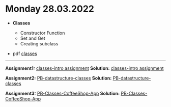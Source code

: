 # Monday 28.03.2022
  
 - **Classes**
   - Constructor Function
   - Set and Get 
   - Creating subclass  
   

- pdf [classes](Presenting-Classes.pdf)
---




**Assignment1:** [classes-intro assignment](https://classroom.github.com/a/5xipnIs9)
**Solution:** [classes-intro assignment](https://github.com/FbW-E10/PB-Assignments-Solustions/tree/main/28.03.2022/classes-intro-assignment)

**Assignment2:** [PB-datastructure-classes](https://classroom.github.com/a/dHfABDay)
**Solution:** [PB-datastructure-classes](https://github.com/FbW-E10/PB-Assignments-Solustions/tree/main/28.03.2022/PB-datastructure-classes-master)


**Assignment3:** [PB-Classes-CoffeeShop-App](https://classroom.github.com/a/MKtXbYpD)
**Solution:** [PB-Classes-CoffeeShop-App](https://github.com/FbW-E10/PB-Assignments-Solustions/tree/main/28.03.2022/PB-Classes-CoffeeShop-App-master)


 
